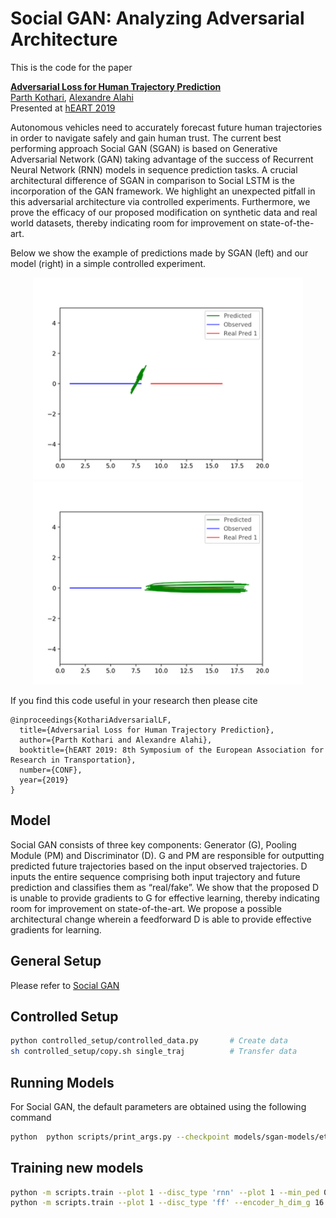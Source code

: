 # Social GAN: Analyzing Adversarial Architecture 

This is the code for the paper

**<a href="https://transp-or.epfl.ch/heart/2019/abstracts/hEART_2019_paper_148.pdf">Adversarial Loss for Human Trajectory Prediction</a>**
<br>
<a href="https://people.epfl.ch/parth.kothari">Parth Kothari</a>,
<a href="https://people.epfl.ch/alexandre.alahi">Alexandre Alahi</a>
<br>
Presented at [hEART 2019](http://heart2019.bme.hu)

Autonomous vehicles need to accurately forecast future human trajectories in order to navigate safely and gain human trust. The current best performing approach Social GAN (SGAN) is based on Generative Adversarial Network (GAN) taking advantage of the success of Recurrent Neural Network (RNN) models in sequence prediction tasks. A crucial architectural difference of SGAN in comparison to Social LSTM is the incorporation of the GAN framework. We highlight an unexpected pitfall in this adversarial architecture via controlled experiments. Furthermore, we prove the efficacy of our proposed modification on synthetic data and real world datasets, thereby indicating room for improvement on state-of-the-art.

Below we show the example of predictions made by SGAN (left) and our model (right) in a simple controlled experiment. 
<div align='center'>
<img src="images/Default.png" style="width: 45vw;"></img> <img src="images/Proposed.png" style="width: 45vw;"></img>
</div>

If you find this code useful in your research then please cite
```
@inproceedings{KothariAdversarialLF,
  title={Adversarial Loss for Human Trajectory Prediction},
  author={Parth Kothari and Alexandre Alahi},
  booktitle={hEART 2019: 8th Symposium of the European Association for Research in Transportation},
  number={CONF},
  year={2019}
}
```

## Model
Social GAN consists of three key components: Generator (G), Pooling Module (PM) and Discriminator (D). G and PM are responsible for outputting predicted future trajectories based on the input observed trajectories. D inputs the entire sequence comprising both input trajectory and future prediction and classifies them as “real/fake”. We show that the proposed D is unable to provide gradients to G for effective learning, thereby indicating room for improvement on state-of-the-art. We propose a possible architectural change wherein a feedforward D is able to provide effective gradients for learning.

## General Setup

Please refer to [Social GAN](https://github.com/agrimgupta92/sgan)

## Controlled Setup

```bash
python controlled_setup/controlled_data.py       # Create data
sh controlled_setup/copy.sh single_traj          # Transfer data
```

## Running Models

For Social GAN, the default parameters are obtained using the following command

```bash
python  python scripts/print_args.py --checkpoint models/sgan-models/eth_12_model.pt
```

## Training new models

```bash
python -m scripts.train --plot 1 --disc_type 'rnn' --plot 1 --min_ped 0 ## Default Social GAN
python -m scripts.train --plot 1 --disc_type 'ff' --encoder_h_dim_g 16 --decoder_h_dim_g 16 --plot 1 --min_ped 0 ## Feedfoward Discriminator
```
